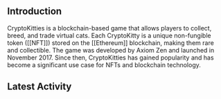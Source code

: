 
## Introduction

CryptoKitties is a blockchain-based game that allows players to collect, breed, and trade virtual cats. Each CryptoKitty is a unique non-fungible token ([[NFT]]) stored on the [[Ethereum]] blockchain, making them rare and collectible. The game was developed by Axiom Zen and launched in November 2017. Since then, CryptoKitties has gained popularity and has become a significant use case for NFTs and blockchain technology.

## Latest Activity
